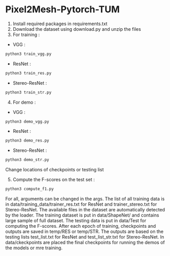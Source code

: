 # Pixel2Mesh-Pytorch-TUM

1) Install required packages in requirements.txt
2) Download the dataset using download.py and unzip the files
3) For training : 
- VGG : 
```python
python3 train_vgg.py
```
- ResNet : 
```python
python3 train_res.py
```
- Stereo-ResNet : 
```python
python3 train_str.py
```
4) For demo :
- VGG : 
```python
python3 demo_vgg.py
```
- ResNet : 
```python
python3 demo_res.py
```
- Stereo-ResNet : 
```python
python3 demo_str.py
```
Change locations of checkpoints or testing list 

5) Compute the F-scores on the test set :
```python
python3 compute_f1.py
```
For all, arguments can be changed in the args.
The list of all training data is in data/training_data/trainer_res.txt for ResNet and trainer_stereo.txt for Stereo-ResNet. The available files in the dataset are automatically detected by the loader. 
The training dataset is put in data/ShapeNet/ and contains large sample of full dataset. 
The testing data is put in data/Test for computing the F-scores. 
After each epoch of training, checkpoints and outputs are saved in temp/RES or temp/STR. 
The outputs are based on the testing lists test_list.txt for ResNet and test_list_str.txt for Stereo-ResNet. 
In data/ckeckpoints are placed the final checkpoints for running the demos of the models or mre training. 


